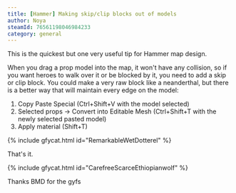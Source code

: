 ```yaml
---
title: [Hammer] Making skip/clip blocks out of models
author: Noya
steamId: 76561198046984233
category: general
---
```


This is the quickest but one very useful tip for Hammer map design. 

When you drag a prop model into the map, it won't have any collision, so if you want heroes to walk over it or be blocked by it, you need to add a skip or clip block. You could make a very raw block like a neanderthal, but there is a better way that will maintain every edge on the model:

1. Copy Paste Special (Ctrl+Shift+V with the model selected)
2. Selected props -> Convert into Editable Mesh (Ctrl+Shift+T with the newly selected pasted model)
3. Apply material (Shift+T)

{% include gfycat.html id="RemarkableWetDotterel" %}

That's it.

{% include gfycat.html id="CarefreeScarceEthiopianwolf" %}

Thanks BMD for the gyfs